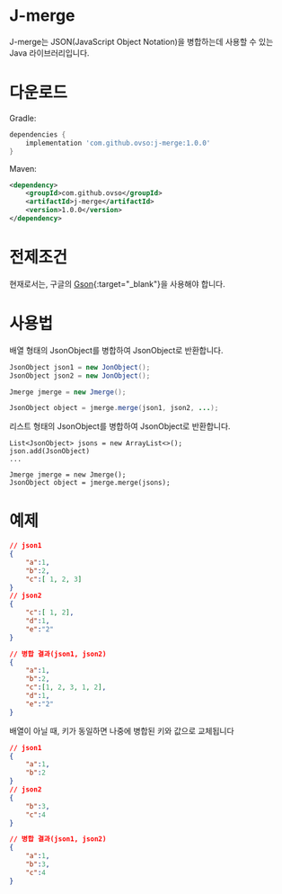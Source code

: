 # J-merge

J-merge는 JSON(JavaScript Object Notation)을 병합하는데 사용할 수 있는 Java 라이브러리입니다.

# 다운로드

Gradle:

```groovy
dependencies {
	implementation 'com.github.ovso:j-merge:1.0.0'
}
```

Maven:<dependency>

```xml
<dependency>
	<groupId>com.github.ovso</groupId>
	<artifactId>j-merge</artifactId>
	<version>1.0.0</version>
</dependency>
```

# 전제조건

현재로서는, 구글의 [Gson](https://github.com/google/gson){:target="_blank"}을 사용해야 합니다.

# 사용법

배열 형태의 JsonObject를 병합하여 JsonObject로 반환합니다.

```java
JsonObject json1 = new JonObject();
JsonObject json2 = new JonObject();

Jmerge jmerge = new Jmerge();

JsonObject object = jmerge.merge(json1, json2, ...);
```

리스트 형태의 JsonObject를 병합하여 JsonObject로 반환합니다.

```
List<JsonObject> jsons = new ArrayList<>();
json.add(JsonObject)
...

Jmerge jmerge = new Jmerge();
JsonObject object = jmerge.merge(jsons);
```

# 예제

```json
// json1
{
    "a":1,
    "b":2,
    "c":[ 1, 2, 3]
}
// json2
{
    "c":[ 1, 2],
    "d":1,
    "e":"2"
}

// 병합 결과(json1, json2)
{
    "a":1,
    "b":2,
    "c":[1, 2, 3, 1, 2],
    "d":1,
    "e":"2"
}

```

배열이 아닐 때, 키가 동일하면 나중에 병합된 키와 값으로 교체됩니다

```json
// json1
{
    "a":1,
    "b":2
}
// json2
{
    "b":3,
    "c":4
}

// 병합 결과(json1, json2)
{
    "a":1,
    "b":3,
    "c":4
}
```
